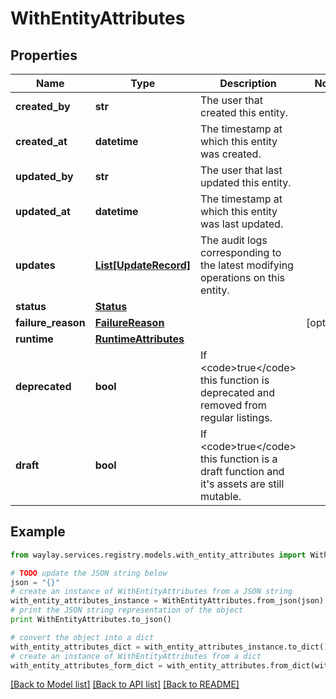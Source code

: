 # WithEntityAttributes


## Properties

Name | Type | Description | Notes
------------ | ------------- | ------------- | -------------
**created_by** | **str** | The user that created this entity. | 
**created_at** | **datetime** | The timestamp at which this entity was created. | 
**updated_by** | **str** | The user that last updated this entity. | 
**updated_at** | **datetime** | The timestamp at which this entity was last updated. | 
**updates** | [**List[UpdateRecord]**](UpdateRecord.md) | The audit logs corresponding to the latest modifying operations on this entity. | 
**status** | [**Status**](Status.md) |  | 
**failure_reason** | [**FailureReason**](FailureReason.md) |  | [optional] 
**runtime** | [**RuntimeAttributes**](RuntimeAttributes.md) |  | 
**deprecated** | **bool** | If &lt;code&gt;true&lt;/code&gt; this function is deprecated and removed from regular listings. | 
**draft** | **bool** | If &lt;code&gt;true&lt;/code&gt; this function is a draft function and it&#39;s assets are still mutable. | 

## Example

```python
from waylay.services.registry.models.with_entity_attributes import WithEntityAttributes

# TODO update the JSON string below
json = "{}"
# create an instance of WithEntityAttributes from a JSON string
with_entity_attributes_instance = WithEntityAttributes.from_json(json)
# print the JSON string representation of the object
print WithEntityAttributes.to_json()

# convert the object into a dict
with_entity_attributes_dict = with_entity_attributes_instance.to_dict()
# create an instance of WithEntityAttributes from a dict
with_entity_attributes_form_dict = with_entity_attributes.from_dict(with_entity_attributes_dict)
```
[[Back to Model list]](../README.md#documentation-for-models) [[Back to API list]](../README.md#documentation-for-api-endpoints) [[Back to README]](../README.md)


